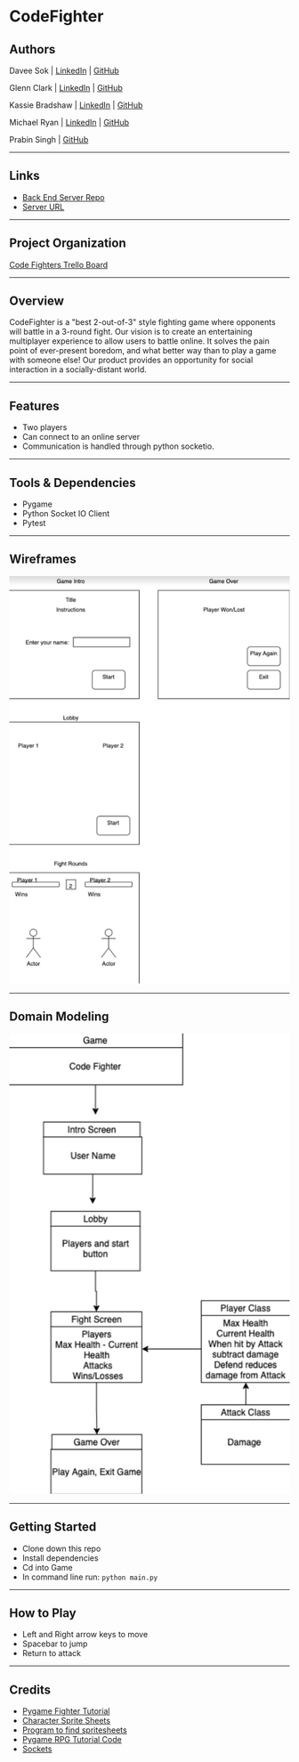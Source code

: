 # CodeFighter

## Authors

Davee Sok | [LinkedIn](https://www.linkedin.com/in/davee-sok/) | [GitHub](https://github.com/daveeS987)

Glenn Clark | [LinkedIn](https://www.linkedin.com/in/glenn-elliron-clark/) | [GitHub](https://github.com/Elliron)

Kassie Bradshaw | [LinkedIn](https://www.linkedin.com/in/kassie-bradshaw-2021/) | [GitHub](https://github.com/kassiebradshaw)

Michael Ryan | [LinkedIn](https://www.linkedin.com/in/michaelanthonyryan/) | [GitHub](https://github.com/Michaelryan228)

Prabin Singh | [GitHub](https://github.com/prabin544)

---

## Links

- [Back End Server Repo](https://github.com/Team-Shrubbery/CodeFighter-Server)
- [Server URL](https://codefighter-server.herokuapp.com/)

---

## Project Organization

[Code Fighters Trello Board](https://trello.com/b/pkyCF5nn/python-arcade)

---

## Overview

CodeFighter is a "best 2-out-of-3" style fighting game where opponents will battle in a 3-round fight. Our vision is to create an entertaining multiplayer experience to allow users to battle online. It solves the pain point of ever-present boredom, and what better way than to play a game with someone else! Our product provides an opportunity for social interaction in a socially-distant world.

---

## Features

- Two players
- Can connect to an online server
- Communication is handled through python socketio.

---

## Tools & Dependencies

- Pygame
- Python Socket IO Client
- Pytest

---

## Wireframes

![Code Fighter Wireframe](./Notes/CodeFighterWireframe.png)

---

## Domain Modeling

![Code Fighter Domain Model](./Notes/CodeFighterDomainModel.png)

---

## Getting Started

- Clone down this repo
- Install dependencies
- Cd into Game
- In command line run: `python main.py`

---

## How to Play

- Left and Right arrow keys to move
- Spacebar to jump
- Return to attack

---

## Credits

- [Pygame Fighter Tutorial](https://coderslegacy.com/python/pygame-rpg-game-tutorial/)
- [Character Sprite Sheets](http://maximoff.alreadyread.net/SpriteSheets/)
- [Program to find spritesheets](https://getspritexy.netlify.app/)
- [Pygame RPG Tutorial Code](https://www.youtube.com/channel/UChB6no22fVJ-6dGNTfbb05w)
- [Sockets](https://www.techwithtim.net/tutorials/python-online-game-tutorial/)
